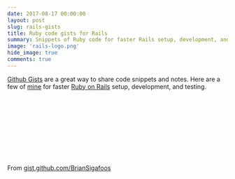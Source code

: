 ```yaml
---
date: 2017-08-17 00:00:00
layout: post
slug: rails-gists
title: Ruby code gists for Rails
summary: Snippets of Ruby code for faster Rails setup, development, and testing
image: 'rails-logo.png'
hide_image: true
comments: true
---
```


[Github Gists](https://gist.github.com/) are a great way to share code snippets and notes. 
Here are a few of [mine](https://gist.github.com/BrianSigafoos) for faster [Ruby on Rails](http://rubyonrails.org/) setup, development, and testing.

&nbsp;

<script src="https://gist.github.com/BrianSigafoos/b609b9c36c1b1fefa5431c525266e45b.js"></script>

&nbsp;

<script src="https://gist.github.com/BrianSigafoos/74cb6674ef9e5511c3b32fed92e4d708.js"></script>

&nbsp;

<script src="https://gist.github.com/BrianSigafoos/9c6d41d288e1af870c683fd034ef98f6.js"></script>

&nbsp;

<script src="https://gist.github.com/BrianSigafoos/605befba6b388e2a1c7e4ec2fb806a0b.js"></script>

&nbsp;

From [gist.github.com/BrianSigafoos](https://gist.github.com/BrianSigafoos)
